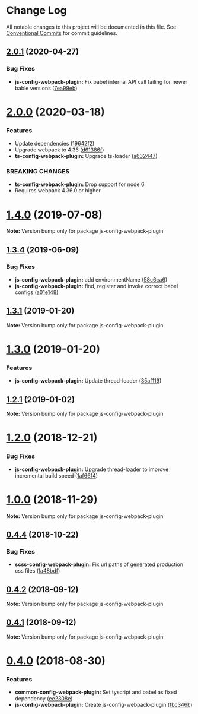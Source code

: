 # Change Log

All notable changes to this project will be documented in this file.
See [Conventional Commits](https://conventionalcommits.org) for commit guidelines.

## [2.0.1](https://github.com/namics/webpack-config-plugins/compare/v2.0.0...v2.0.1) (2020-04-27)


### Bug Fixes

* **js-config-webpack-plugin:** Fix babel internal API call failing for newer bable versions ([7ea99eb](https://github.com/namics/webpack-config-plugins/commit/7ea99eb7a8268bf7e5c44de0488f654bf92a8746))





# [2.0.0](https://github.com/namics/webpack-config-plugins/compare/v1.4.0...v2.0.0) (2020-03-18)


### Features

* Update dependencies ([19642f2](https://github.com/namics/webpack-config-plugins/commit/19642f28ef1f400ca615467ad60117737349bb6a))
* Upgrade webpack to 4.36 ([d61386f](https://github.com/namics/webpack-config-plugins/commit/d61386f44026595efbbef8aa5b7ddd2463eaf4be))
* **ts-config-webpack-plugin:** Upgrade ts-loader ([a632447](https://github.com/namics/webpack-config-plugins/commit/a632447e6681ec7fdc9c702d754867b93f084b72))


### BREAKING CHANGES

* **ts-config-webpack-plugin:** Drop support for node 6
* Requires webpack 4.36.0 or higher





# [1.4.0](https://github.com/namics/webpack-config-plugins/compare/v1.3.4...v1.4.0) (2019-07-08)

**Note:** Version bump only for package js-config-webpack-plugin





## [1.3.4](https://github.com/namics/webpack-config-plugins/compare/v1.3.3...v1.3.4) (2019-06-09)


### Bug Fixes

* **js-config-webpack-plugin:** add environmentName ([58c6ca6](https://github.com/namics/webpack-config-plugins/commit/58c6ca6))
* **js-config-webpack-plugin:** find, register and invoke correct babel configs ([a01e148](https://github.com/namics/webpack-config-plugins/commit/a01e148))





## [1.3.1](https://github.com/namics/webpack-config-plugins/compare/v1.3.0...v1.3.1) (2019-01-20)

**Note:** Version bump only for package js-config-webpack-plugin





# [1.3.0](https://github.com/namics/webpack-config-plugins/compare/v1.2.1...v1.3.0) (2019-01-20)


### Features

* **js-config-webpack-plugin:** Update thread-loader ([35af119](https://github.com/namics/webpack-config-plugins/commit/35af119))





## [1.2.1](https://github.com/namics/webpack-config-plugins/compare/v1.2.0...v1.2.1) (2019-01-02)

**Note:** Version bump only for package js-config-webpack-plugin





# [1.2.0](https://github.com/namics/webpack-config-plugins/compare/v1.1.0...v1.2.0) (2018-12-21)


### Bug Fixes

* **js-config-webpack-plugin:** Upgrade thread-loader to improve incremental build speed ([1af6614](https://github.com/namics/webpack-config-plugins/commit/1af6614))





# [1.0.0](https://github.com/namics/webpack-config-plugins/compare/v0.4.4...v1.0.0) (2018-11-29)

**Note:** Version bump only for package js-config-webpack-plugin





<a name="0.4.4"></a>
## [0.4.4](https://github.com/namics/webpack-config-plugins/compare/v0.4.3...v0.4.4) (2018-10-22)


### Bug Fixes

* **scss-config-webpack-plugin:** Fix url paths of generated production css files ([fa48bdf](https://github.com/namics/webpack-config-plugins/commit/fa48bdf))




<a name="0.4.2"></a>
## [0.4.2](https://github.com/namics/webpack-config-plugins/compare/v0.4.1...v0.4.2) (2018-09-12)




**Note:** Version bump only for package js-config-webpack-plugin

<a name="0.4.1"></a>
## [0.4.1](https://github.com/namics/webpack-config-plugins/compare/v0.4.0...v0.4.1) (2018-09-12)




**Note:** Version bump only for package js-config-webpack-plugin

<a name="0.4.0"></a>
# [0.4.0](https://github.com/namics/webpack-config-plugins/compare/v0.3.0...v0.4.0) (2018-08-30)


### Features

* **common-config-webpack-plugin:** Set tyscript and babel as fixed dependency ([ee2308e](https://github.com/namics/webpack-config-plugins/commit/ee2308e))
* **js-config-webpack-plugin:** Create js-config-webpack-plugin ([fbc346b](https://github.com/namics/webpack-config-plugins/commit/fbc346b))
